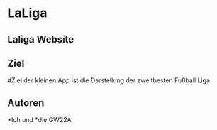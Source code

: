 # LaLiga
## Laliga Website
## Ziel
#Ziel der kleinen App ist die Darstellung der zweitbesten Fußball Liga 
## Autoren
*Ich und 
*die GW22A
